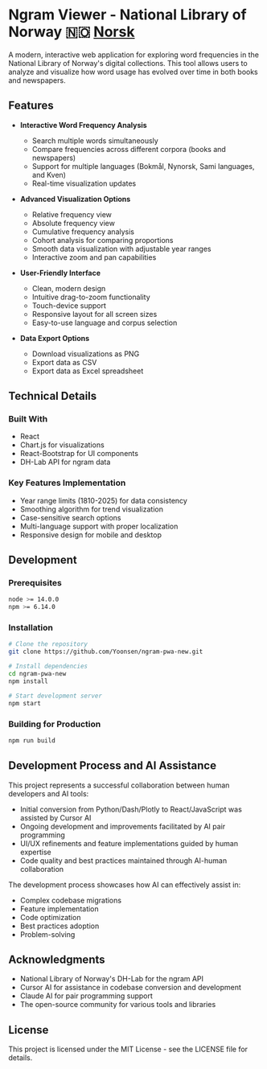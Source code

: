 # Ngram Viewer - National Library of Norway 🇳🇴 [Norsk](README.no.md)

A modern, interactive web application for exploring word frequencies in the National Library of Norway's digital collections. This tool allows users to analyze and visualize how word usage has evolved over time in both books and newspapers.

## Features

- **Interactive Word Frequency Analysis**
  - Search multiple words simultaneously
  - Compare frequencies across different corpora (books and newspapers)
  - Support for multiple languages (Bokmål, Nynorsk, Sami languages, and Kven)
  - Real-time visualization updates

- **Advanced Visualization Options**
  - Relative frequency view
  - Absolute frequency view
  - Cumulative frequency analysis
  - Cohort analysis for comparing proportions
  - Smooth data visualization with adjustable year ranges
  - Interactive zoom and pan capabilities

- **User-Friendly Interface**
  - Clean, modern design
  - Intuitive drag-to-zoom functionality
  - Touch-device support
  - Responsive layout for all screen sizes
  - Easy-to-use language and corpus selection

- **Data Export Options**
  - Download visualizations as PNG
  - Export data as CSV
  - Export data as Excel spreadsheet

## Technical Details

### Built With
- React
- Chart.js for visualizations
- React-Bootstrap for UI components
- DH-Lab API for ngram data

### Key Features Implementation
- Year range limits (1810-2025) for data consistency
- Smoothing algorithm for trend visualization
- Case-sensitive search options
- Multi-language support with proper localization
- Responsive design for mobile and desktop

## Development

### Prerequisites
```bash
node >= 14.0.0
npm >= 6.14.0
```

### Installation
```bash
# Clone the repository
git clone https://github.com/Yoonsen/ngram-pwa-new.git

# Install dependencies
cd ngram-pwa-new
npm install

# Start development server
npm start
```

### Building for Production
```bash
npm run build
```

## Development Process and AI Assistance

This project represents a successful collaboration between human developers and AI tools:

- Initial conversion from Python/Dash/Plotly to React/JavaScript was assisted by Cursor AI
- Ongoing development and improvements facilitated by AI pair programming
- UI/UX refinements and feature implementations guided by human expertise
- Code quality and best practices maintained through AI-human collaboration

The development process showcases how AI can effectively assist in:
- Complex codebase migrations
- Feature implementation
- Code optimization
- Best practices adoption
- Problem-solving

## Acknowledgments

- National Library of Norway's DH-Lab for the ngram API
- Cursor AI for assistance in codebase conversion and development
- Claude AI for pair programming support
- The open-source community for various tools and libraries

## License

This project is licensed under the MIT License - see the LICENSE file for details. 
